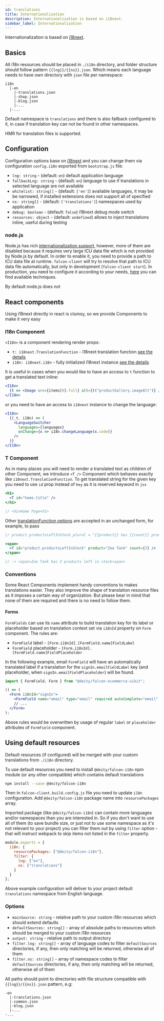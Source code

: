 ```yaml
---
id: translations
title: Internationalization
description: Internationalization is based on i18next.
sidebar_label: Internationalization
---
```



Internationalization is based on [i18next](https://www.i18next.com/).

## Basics

All i18n resources should be placed in `./i18n` directory, and folder structure should follow pattern `{{lng}}/{{ns}}.json`. Which means each language needs to have own directory with `json` file per namespace:

```text
i18n
  |-en
    |-translations.json
    |-shop.json
    |-blog.json
    |-...
  |-...
```

Default namespace is `translations` and there is also fallback configured to it, in case if translation key can not be found in other namespaces.

HMR for translation files is supported.

## Configuration

Configuration options base on [i18next](https://www.i18next.com/overview/configuration-options) and you can change them via configuration `config.i18n` exported from `bootstrap.js` file:

- `lng: string` - (default: `en`) default application language
- `fallbackLng: string` - (default: `en`) language to use if translations in selected language are not available
- `whitelist: string[]` - (default: `['en']`) available languages, it may be be narrowed, if installed extensions does not support all of specified
- `ns: string[]` - (default: `['translations']`) namespaces used by application
- `debug: boolean` - (default: `false`) i18next debug mode switch
- `resources: object` - (default: `undefined`) allows to inject translations inline, useful during testing

### node.js
Node.js has rich [internationalization support](https://nodejs.org/api/intl.html#intl_internationalization_support), however, more of them are disabled because it requires very large ICU data file which is not provided by Node.js by default. In order to enable it, you need to provide a path to ICU data file at runtime. `falcon-client` will try to resolve that path to ICU data file automatically, but only in development (`falcon-client start`). In production, you need to configure it according to your needs, [here](https://nodejs.org/api/intl.html#intl_providing_icu_data_at_runtime) you can find available techniques.

By default node.js does not 
## React components

Using i18next directly in react is clumsy, so we provide Components to make it very easy

### I18n Component

`<I18n>` is a component rendering render props:

- `t: i18next.TranslationFunction` - i18next translation function [see the details](https://www.i18next.com/overview/api#t)
- `i18n: i18next.i18n` - fully initialized i18next instance [see the details](https://www.i18next.com/overview/api#api)

It is useful in cases when you would like to have an access to `t` function to get a translated text inline:

```jsx
<I18n>
  {t => <Image src={items[0].full} alt={t("productGallery.imageAlt")} />}
</I18n>
```

or you need to have an access to `i18next` instance to change the language:

```jsx
<I18n>
  {(_t, i18n) => (
    <LanguageSwitcher
      languages={languages}
      onChange={x => i18n.changeLanguage(x.code)}
    />
  )}
</I18n>
```

### T Component

As in many places you will need to render a translated text as children of other Component, we introduce `<T />` Component which behaves exactly like `i18next.TranslationFunction`. To get translated string for the given key you need to use `id` prop instead of `key` as it is reserved keyword in `jsx`

```jsx
<h1>
  <T id="home.title" />
</h1>

// <h1>Home Page<h1>
```

Other [translationFunction options](https://www.i18next.com/translation-function/essentials#overview-options) are accepted in an unchanged form, for example, to pass

```jsx
// product.productsLeftInStock_plural = "{{product}} has {{count}} products left in stock" */

<span>
  <T id="product.productsLeftInStock" product="Zoe Tank" count={3} />
</span>

// -> <span>Zoe Tank has 3 products left in stock<span>
```

### Conventions

Some React Components implement handy conventions to makes translations easier. They also improve the shape of translation resource files as it imposes a certain way of organization. But please bear in mind that none of them are required and there is no need to follow them.

#### Forms

`FormFields` can use its `name` attribute to build translation key for its label or placeholder based on translation context set via `i18nId` property on `Form` component. The rules are:

- `FormField` label - `[Form.i18nId].[FormField.name]FieldLabel`
- `FormField` placeholder - `[Form.i18nId].[FormField.name]FieldPlaceholder`

In the following example, email `FormField` will have an automatically translated label if a translation for the `signIn.emailFieldLabel` key (and placeholder, when `signIn.emailFieldPlaceholder`) will be found.

```jsx
import { FormField, Form } from "@deity/falcon-ecommerce-uikit";

() => (
  <Form i18nId="signIn">
    <FormField name="email" type="email" required autoComplete="email" />
    // ...
  </Form>
);
```

Above rules would be overwritten by usage of regular `label` or `placeholder` attributes of `FormField` component.

## Using default resources

Default resources (if configured) will be merged with your custom translations from `./i18n` directory.

To use default resources you need to install `@deity/falcon-i18n` npm module (or any other compatible) which contains default translations

```bash
npm install --save @deity/falcon-i18n
```

Then in `falcon-client.build.config.js` file you need to update `i18n` configuration. Add `@deity/falcon-i18n` package name into `resourcePackages` array.

Imported package (like `@deity/falcon-i18n`) can contain more languages and/or namespaces than you are interested in. So if you don't want to use all of them (to save bundle size, or just not to use some namespace as it's not relevant to your project) you can filter them out by using `filter` option - that will instruct webpack to skip items not listed in the `filter` property.

```javascript
module.exports = {
  i18n: {
    resourcePackages: ["@deity/falcon-i18n"],
    filter: {
      lng: ["en"],
      ns: ["translations"]
    }
  }
};
```

Above example configuration will deliver to your project default `translations` namespace from English language.

### Options

- `mainSource: string` - relative path to your custom i18n resources which should extend defaults
- `defaultSources: string[]` - array of absolute paths to resources which should be merged to your custom i18n resources
- `output: string` - relative path to output directory
- `filter.lng: string[]` - array of language codes to filter `defaultSources` directories, if any, then only matching will be returned, otherwise all of them
- `filter.ns: string[]` - array of namespace codes to filter `defaultSources` directories, if any, then only matching will be returned, otherwise all of them

All paths should point to directories with file structure compatible with `{{lng}}/{{ns}}.json` pattern, e.g:

```text
-en
  |-translations.json
  |-common.json
  |-blog.json
  |-...
-...
```
